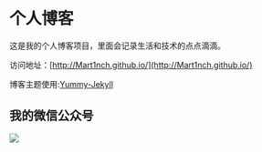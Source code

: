 # 个人博客

这是我的个人博客项目，里面会记录生活和技术的点点滴滴。


访问地址：[http://Mart1nch.github.io/](http://Mart1nch.github.io/)


博客主题使用:[Yummy-Jekyll](https://github.com/DONGChuan/Yummy-Jekyll)


## 我的微信公众号

![](http://www.ityouknow.com/assets/images/lookforlight.jpeg)
